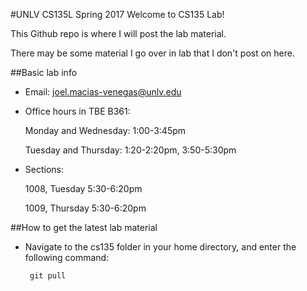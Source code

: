 #UNLV CS135L Spring 2017
Welcome to CS135 Lab! 

This Github repo is where I will post the lab material.

There may be some material I go over in lab that I don't post on here. 

##Basic lab info 
 * Email: joel.macias-venegas@unlv.edu
 * Office hours in TBE B361: 
	
	Monday and Wednesday: 1:00-3:45pm

	Tuesday and Thursday: 1:20-2:20pm, 3:50-5:30pm
 * Sections: 

	1008, Tuesday  5:30-6:20pm

	1009, Thursday 5:30-6:20pm

##How to get the latest lab material
 * Navigate to the cs135 folder in your home directory, and enter the following command:

		git pull
